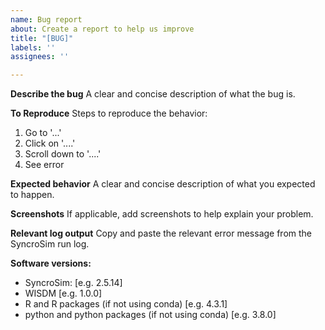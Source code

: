 ```yaml
---
name: Bug report
about: Create a report to help us improve
title: "[BUG]"
labels: ''
assignees: ''

---
```


**Describe the bug**
A clear and concise description of what the bug is.

**To Reproduce**
Steps to reproduce the behavior:
1. Go to '...'
2. Click on '....'
3. Scroll down to '....'
4. See error

**Expected behavior**
A clear and concise description of what you expected to happen.

**Screenshots**
If applicable, add screenshots to help explain your problem.

**Relevant log output**
Copy and paste the relevant error message from the SyncroSim run log.

**Software versions:**
 - SyncroSim: [e.g. 2.5.14]
 - WISDM [e.g. 1.0.0]
 - R and R packages (if not using conda) [e.g. 4.3.1]
- python and python packages (if not using conda) [e.g. 3.8.0]
